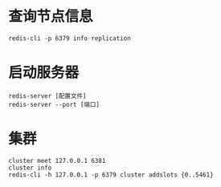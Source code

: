 
# 查询节点信息
```
redis-cli -p 6379 info replication
```

# 启动服务器
```
redis-server [配置文件]
redis-server --port [端口]
```

# 集群
```
cluster meet 127.0.0.1 6381
cluster info
redis-cli -h 127.0.0.1 -p 6379 cluster addslots {0..5461}
```